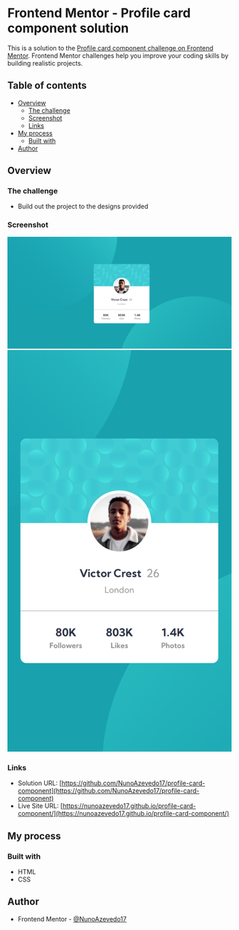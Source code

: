 # Frontend Mentor - Profile card component solution

This is a solution to the [Profile card component challenge on Frontend Mentor](https://www.frontendmentor.io/challenges/profile-card-component-cfArpWshJ). Frontend Mentor challenges help you improve your coding skills by building realistic projects.

## Table of contents

- [Overview](#overview)
  - [The challenge](#the-challenge)
  - [Screenshot](#screenshot)
  - [Links](#links)
- [My process](#my-process)
  - [Built with](#built-with)
- [Author](#author)

## Overview

### The challenge

- Build out the project to the designs provided

### Screenshot

![Desktop image](./screenshot/desktop.PNG)
![Mobile image](./screenshot/mobile.PNG)

### Links

- Solution URL: [https://github.com/NunoAzevedo17/profile-card-component](https://github.com/NunoAzevedo17/profile-card-component)
- Live Site URL: [https://nunoazevedo17.github.io/profile-card-component/](https://nunoazevedo17.github.io/profile-card-component/)

## My process

### Built with

- HTML
- CSS

## Author

- Frontend Mentor - [@NunoAzevedo17](https://www.frontendmentor.io/profile/NunoAzevedo17)
